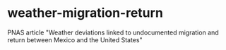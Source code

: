 # weather-migration-return
PNAS article "Weather deviations linked to undocumented migration and return between Mexico and the United States"
